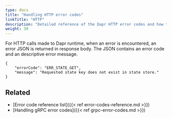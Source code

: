 ```yaml
---
type: docs
title: "Handling HTTP error codes"
linkTitle: "HTTP"
description: "Detailed reference of the Dapr HTTP error codes and how to handle them"
weight: 30
---
```


For HTTP calls made to Dapr runtime, when an error is encountered, an error JSON is returned in response body. The JSON contains an error code and an descriptive error message. 

```
{
    "errorCode": "ERR_STATE_GET",
    "message": "Requested state key does not exist in state store."
}
```

## Related

- [Error code reference list]({{< ref error-codes-reference.md >}})
- [Handling gRPC error codes]({{< ref grpc-error-codes.md >}})